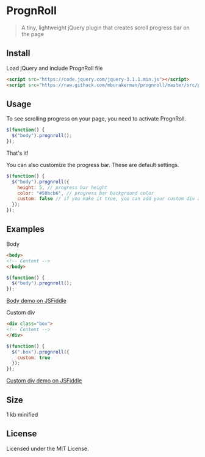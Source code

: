 # PrognRoll

> A tiny, lightweight jQuery plugin that creates scroll progress bar on the page

## Install

Load jQuery and include PrognRoll file

```html
<script src="https://code.jquery.com/jquery-3.1.1.min.js"></script>
<script src="https://raw.githack.com/mburakerman/prognroll/master/src/prognroll.min.js"></script>
```

## Usage

To see scrolling progress on your page, you need to activate PrognRoll.

```js
$(function() {
  $("body").prognroll();
});
```
That's it!

You can also customize the progress bar. These are default settings.

```js
$(function() {
  $("body").prognroll({
    height: 5, // progress bar height
    color: "#50bcb6", // progress bar background color
    custom: false // if you make it true, you can add your custom div and see it's scroll progress on the page
  });
});
```

## Examples

Body

```html
<body>
<!-- Content -->
</body>
```
```js
$(function() {
  $("body").prognroll();
});
```
[Body demo on JSFiddle](https://jsfiddle.net/78rwvmu0/)

Custom div

```html
<div class="box">
<!-- Content -->
</div>
```

```js
$(function() {
  $(".box").prognroll({
    custom: true
  });
});
```
[Custom div demo on JSFiddle](https://jsfiddle.net/37j4uh2d/)

## Size

1 kb minified

## License

Licensed under the MIT License.
